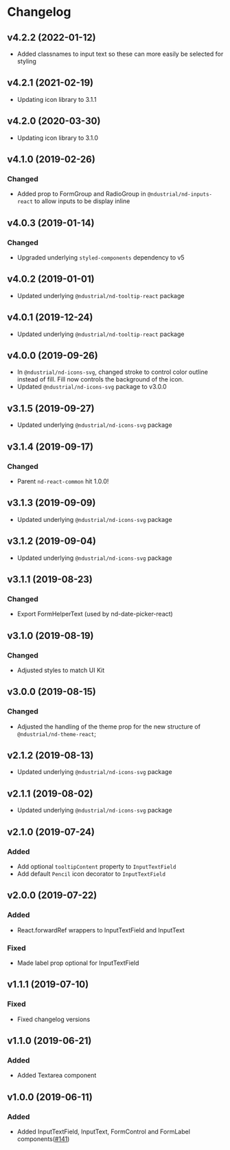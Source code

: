 # Changelog

## v4.2.2 (2022-01-12)

- Added classnames to input text so these can more easily be selected for styling

## v4.2.1 (2021-02-19)

- Updating icon library to 3.1.1

## v4.2.0 (2020-03-30)

- Updating icon library to 3.1.0

## v4.1.0 (2019-02-26)

### Changed

- Added prop to FormGroup and RadioGroup in `@ndustrial/nd-inputs-react` to allow inputs to be display inline

## v4.0.3 (2019-01-14)

### Changed

- Upgraded underlying `styled-components` dependency to v5

## v4.0.2 (2019-01-01)

- Updated underlying `@ndustrial/nd-tooltip-react` package

## v4.0.1 (2019-12-24)

- Updated underlying `@ndustrial/nd-tooltip-react` package

## v4.0.0 (2019-09-26)

- In `@ndustrial/nd-icons-svg`, changed stroke to control color outline instead of fill. Fill now controls the background of the icon.
- Updated `@ndustrial/nd-icons-svg` package to v3.0.0

## v3.1.5 (2019-09-27)

- Updated underlying `@ndustrial/nd-icons-svg` package

## v3.1.4 (2019-09-17)

### Changed

- Parent `nd-react-common` hit 1.0.0!

## v3.1.3 (2019-09-09)

- Updated underlying `@ndustrial/nd-icons-svg` package

## v3.1.2 (2019-09-04)

- Updated underlying `@ndustrial/nd-icons-svg` package

## v3.1.1 (2019-08-23)

### Changed

- Export FormHelperText (used by nd-date-picker-react)

## v3.1.0 (2019-08-19)

### Changed

- Adjusted styles to match UI Kit

## v3.0.0 (2019-08-15)

### Changed

- Adjusted the handling of the theme prop for the new structure of `@ndustrial/nd-theme-react`;

## v2.1.2 (2019-08-13)

- Updated underlying `@ndustrial/nd-icons-svg` package

## v2.1.1 (2019-08-02)

- Updated underlying `@ndustrial/nd-icons-svg` package

## v2.1.0 (2019-07-24)

### Added

- Add optional `tooltipContent` property to `InputTextField`
- Add default `Pencil` icon decorator to `InputTextField`

## v2.0.0 (2019-07-22)

### Added

- React.forwardRef wrappers to InputTextField and InputText

### Fixed

- Made label prop optional for InputTextField

## v1.1.1 (2019-07-10)

### Fixed

- Fixed changelog versions

## v1.1.0 (2019-06-21)

### Added

- Added Textarea component

## v1.0.0 (2019-06-11)

### Added

- Added InputTextField, InputText, FormControl and FormLabel components([#141](https://github.com/ndustrialio/nd-react-common/pull/141))
